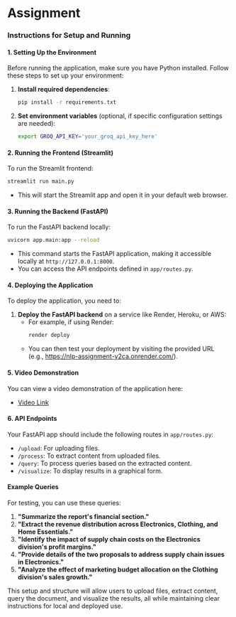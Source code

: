# Assignment 
### Instructions for Setup and Running

#### 1. Setting Up the Environment
Before running the application, make sure you have Python installed. Follow these steps to set up your environment:

1. **Install required dependencies**:
   ```bash
   pip install -r requirements.txt
   ```

2. **Set environment variables** (optional, if specific configuration settings are needed):
   ```bash
   export GROQ_API_KEY='your_groq_api_key_here'
   ```

#### 2. Running the Frontend (Streamlit)
To run the Streamlit frontend:

```bash
streamlit run main.py
```

- This will start the Streamlit app and open it in your default web browser.

#### 3. Running the Backend (FastAPI)
To run the FastAPI backend locally:

```bash
uvicorn app.main:app --reload
```

- This command starts the FastAPI application, making it accessible locally at `http://127.0.0.1:8000`.
- You can access the API endpoints defined in `app/routes.py`.

#### 4. Deploying the Application
To deploy the application, you need to:

1. **Deploy the FastAPI backend** on a service like Render, Heroku, or AWS:
   - For example, if using Render:
     ```bash
     render deploy
     ```
   - You can then test your deployment by visiting the provided URL (e.g., https://nlp-assignment-y2ca.onrender.com/).

#### 5. Video Demonstration
You can view a video demonstration of the application here:
- [Video Link](https://drive.google.com/file/d/1Sp44M_n9_XnpXIdufGOnULEW4jYBAwSn/view?usp=sharing)

#### 6. API Endpoints
Your FastAPI app should include the following routes in `app/routes.py`:

- `/upload`: For uploading files.
- `/process`: To extract content from uploaded files.
- `/query`: To process queries based on the extracted content.
- `/visualize`: To display results in a graphical form.

#### Example Queries
For testing, you can use these queries:
1. **"Summarize the report's financial section."**
2. **"Extract the revenue distribution across Electronics, Clothing, and Home Essentials."**
3. **"Identify the impact of supply chain costs on the Electronics division's profit margins."**
4. **"Provide details of the two proposals to address supply chain issues in Electronics."**
5. **"Analyze the effect of marketing budget allocation on the Clothing division's sales growth."**

This setup and structure will allow users to upload files, extract content, query the document, and visualize the results, all while maintaining clear instructions for local and deployed use. 

